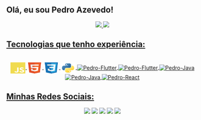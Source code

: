 ## Olá, eu sou Pedro Azevedo!

<div align="center">
  <a href="https://github.com/pedro-azevedo3">
  <img height="180em" src="https://github-readme-stats.vercel.app/api?username=pedro-azevedo3&show_icons=true&theme=highcontrast"ra&include_all_commits=true&count_private=true"/>
  <img height="180em" src="https://github-readme-stats.vercel.app/api/top-langs/?username=pedro-azevedo3&layout=compact&langs_count=7&theme=highcontrast"/>
</div>

## Tecnologias que tenho experiência:
<div align="center" style="display: inline_block"><br>
  <img align="center" alt="Pedro-Js" height="30" width="40" src="https://raw.githubusercontent.com/devicons/devicon/master/icons/javascript/javascript-plain.svg">
  <img align="center" alt="Pedro-HTML" height="30" width="40" src="https://raw.githubusercontent.com/devicons/devicon/master/icons/html5/html5-original.svg">
  <img align="center" alt="Pedro-CSS" height="30" width="40" src="https://raw.githubusercontent.com/devicons/devicon/master/icons/css3/css3-original.svg">
  <img align="center" alt="Pedro-Python" height="30" width="40" src="https://raw.githubusercontent.com/devicons/devicon/master/icons/python/python-original.svg">
  <img align="center" alt="Pedro-Flutter" height="30" width="40" src="https://cdn.jsdelivr.net/gh/devicons/devicon/icons/flutter/flutter-original.svg" />
  <img align="center" alt="Pedro-Flutter" height="30" width="40" src="https://cdn.jsdelivr.net/gh/devicons/devicon/icons/dart/dart-original.svg" />
  <img align="center" alt="Pedro-Java" height="30" width="40" src="https://cdn.jsdelivr.net/gh/devicons/devicon/icons/java/java-original.svg" />
  <img align="center" alt="Pedro-Java" height="30" width="40" src="https://cdn.jsdelivr.net/gh/devicons/devicon/icons/angularjs/angularjs-original.svg" />
  <img align="center" alt="Pedro-React" height="30" width="40" src="https://cdn.jsdelivr.net/gh/devicons/devicon/icons/react/react-original.svg" />
          
          
</div>

## Minhas Redes Sociais:

<div align="center">
  <a href="https://www.youtube.com/channel/UC2Uu2U_OLNM8tGtG2zEGaow" target="_blank"><img src="https://img.shields.io/badge/YouTube-FF0000?style=for-the-badge&logo=youtube&logoColor=white" target="_blank"></a>
  <a href="https://www.instagram.com/devpedroazevedo/" target="_blank"><img src="https://img.shields.io/badge/-Instagram-%23E4405F?style=for-the-badge&logo=instagram&logoColor=white" target="_blank"></a>
 <a href="https://discordapp.com/users/329384939885953024" target="_blank"><img src="https://img.shields.io/badge/Discord-7289DA?style=for-the-badge&logo=discord&logoColor=white" target="_blank"></a> 
  <a href = "mailto:pedroazevedoteixeiracontato@gmail.com"><img src="https://img.shields.io/badge/-Gmail-%23333?style=for-the-badge&logo=gmail&logoColor=white" target="_blank"></a>
  <a href="https://www.linkedin.com/in/pedro-azevedo-teixeira-2031a4237/" target="_blank"><img src="https://img.shields.io/badge/-LinkedIn-%230077B5?style=for-the-badge&logo=linkedin&logoColor=white" target="_blank"></a> 
</div>
